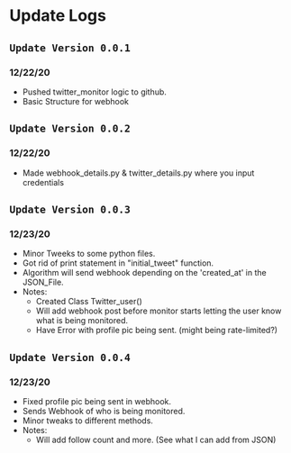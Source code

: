 # ****Update Logs****

## ```Update Version 0.0.1```
### 12/22/20
- Pushed twitter_monitor logic to github. 
- Basic Structure for webhook

## ```Update Version 0.0.2```
### 12/22/20
- Made webhook_details.py & twitter_details.py where you input credentials 

## ```Update Version 0.0.3```
### 12/23/20
- Minor Tweeks to some python files. 
- Got rid of print statement in "initial_tweet" function. 
- Algorithm will send webhook depending on the 'created_at' in the JSON_File.
- Notes: 
    - Created Class Twitter_user() 
    - Will add webhook post before monitor starts letting the user know what is being monitored.
    - Have Error with profile pic being sent. (might being rate-limited?)
## ```Update Version 0.0.4```
### 12/23/20
- Fixed profile pic being sent in webhook.
- Sends Webhook of who is being monitored. 
- Minor tweaks to different methods. 
- Notes: 
    - Will add follow count and more. (See what I can add from JSON)